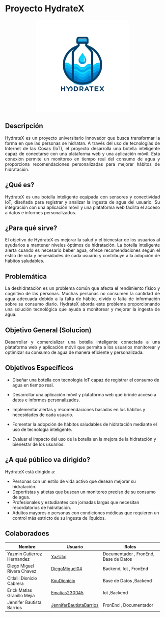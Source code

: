
# Proyecto HydrateX
<p align="center">
  <img src="logo-HydrateX.png" alt="Logo HydrateX" width="300">
</p>

## Descripción

<p align="justify">
HydrateX es un proyecto universitario innovador que busca transformar la forma en que las personas se hidratan. A través del uso de tecnologías de Internet de las Cosas (IoT), el proyecto desarrolla una botella inteligente capaz de conectarse con una plataforma web y una aplicación móvil. Esta conexión permite un monitoreo en tiempo real del consumo de agua y proporciona recomendaciones personalizadas para mejorar hábitos de hidratación.
</p>

## ¿Qué es?
<p align="justify">
HydrateX es una botella inteligente equipada con sensores y conectividad IoT, diseñada para registrar y analizar la ingesta de agua del usuario. Su integración con una aplicación móvil y una plataforma web facilita el acceso a datos e informes personalizados.
</p>

## ¿Para qué sirve?

<p align="justify">
El objetivo de HydrateX es mejorar la salud y el bienestar de los usuarios al ayudarlos a mantener niveles óptimos de hidratación. La botella inteligente alerta cuando es necesario beber agua, ofrece recomendaciones según el estilo de vida y necesidades de cada usuario y contribuye a la adopción de hábitos saludables.
</p>

## Problemática

<p align="justify">
La deshidratación es un problema común que afecta el rendimiento físico y cognitivo de las personas. Muchas personas no consumen la cantidad de agua adecuada debido a la falta de hábito, olvido o falta de información sobre su consumo diario. HydrateX aborda este problema proporcionando una solución tecnológica que ayuda a monitorear y mejorar la ingesta de agua.
</p>

## Objetivo General (Solucion)

<p align="justify">
Desarrollar y comercializar una botella inteligente conectada a una plataforma web y aplicación móvil que permita a los usuarios monitorear y optimizar su consumo de agua de manera eficiente y personalizada.
</p>

## Objetivos Específicos

<p align="justify">

- Diseñar una botella con tecnología IoT capaz de registrar el consumo de agua en tiempo real.

- Desarrollar una aplicación móvil y plataforma web que brinde acceso a datos e informes personalizados.
- Implementar alertas y recomendaciones basadas en los hábitos y necesidades de cada usuario.
- Fomentar la adopción de hábitos saludables de hidratación mediante el uso de tecnología inteligente.
- Evaluar el impacto del uso de la botella en la mejora de la hidratación y bienestar de los usuarios.
</p>

## ¿A qué público va dirigido?

<p align="justify">
HydrateX está dirigido a:
</p>

- Personas con un estilo de vida activo que desean mejorar su hidratación.
- Deportistas y atletas que buscan un monitoreo preciso de su consumo de agua.
- Profesionales y estudiantes con jornadas largas que necesitan recordatorios de hidratación.
- Adultos mayores o personas con condiciones médicas que requieren un control más estricto de su ingesta de líquidos.
## Colaboradoes

| Nombre                        | Usuario             | Roles |
|-------------------------------|---------------------|--------|
| Yazmin Gutierrez Hernandez  | [YazUtxj](https://github.com/YazUtxj)        | Documentador , FronEnd,  Base de Datos       |
| Diego Miguel Rivera Chavez          | [DiegoMiguel04](https://github.com/DiegoMiguel04)       |  Backend, Iot , FronEnd     |
| Citlalli Dionicio Cabrera   | [KouDionicio](https://github.com/KouDionicio)             |  Base de Datos ,Backend     |
|  Erick Matias Granillo Mejia           | [Ematias230045](https://github.com/Ematias230045)            | Iot ,Backend     |
| Jennifer Bautista Barrios           |[JenniferBautistaBarrios](https://github.com/JenniferBautistaBarrios)            | FronEnd , Documentador      |

